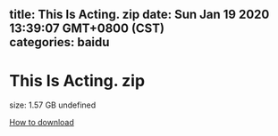 
title: This Is Acting. zip
date: Sun Jan 19 2020 13:39:07 GMT+0800 (CST)    
categories: baidu
---

# This Is Acting. zip
size: 1.57 GB
 undefined
 

[How to download](https://bpcam.bemobtrk.com/go/2ceec3aa-1ca2-46d6-b9ff-aaa5c184517c?jno=1290)